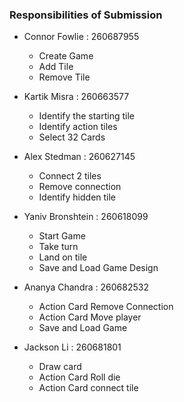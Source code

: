 ### Responsibilities of Submission

- Connor Fowlie : 260687955
	 - Create Game
	 - Add Tile
	 - Remove Tile

- Kartik Misra : 260663577
	- Identify the starting tile
	- Identify action tiles
	- Select 32 Cards

- Alex Stedman : 260627145
	- Connect 2 tiles
	- Remove connection
	- Identify hidden tile

- Yaniv Bronshtein : 260618099
	- Start Game
	- Take turn
	- Land on tile
	- Save and Load Game Design

- Ananya Chandra : 260682532
	- Action Card Remove Connection
	- Action Card Move player
	- Save and Load Game

- Jackson Li : 260681801
	- Draw card
	- Action Card Roll die
	- Action Card connect tile